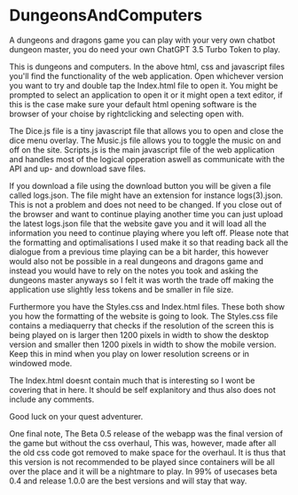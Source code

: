 # DungeonsAndComputers
A dungeons and dragons game you can play with your very own chatbot dungeon master, you do need your own ChatGPT 3.5 Turbo Token to play.

This is dungeons and computers.
In the above html, css and javascript files you'll find the functionality of the web application.
Open whichever version you want to try and double tap the Index.html file to open it. You might be prompted to select an application to open it or it might open a text editor, if this is the case make sure your default html opening software is the browser of your choise by rightclicking and selecting open with.

The Dice.js file is a tiny javascript file that allows you to open and close the dice menu overlay.
The Music.js file allows you to toggle the music on and off on the site.
Scripts.js is the main javascript file of the web application and handles most of the logical opperation aswell as communicate with the API and up- and download save files.

If you download a file using the download button you will be given a file called logs.json. The file might have an extension for instance logs(3).json. This is not a problem and does not need to be changed. If you close out of the browser and want to continue playing another time you can just upload the latest logs.json file that the website gave you and it will load all the information you need to continue playing where you left off. Please note that the formatting and optimalisations I used make it so that reading back all the dialogue from a previous time playing can be a bit harder, this however would also not be possible in a real dungeons and dragons game and instead you would have to rely on the notes you took and asking the dungeons master anyways so I felt it was worth the trade off making the application use slightly less tokens and be smaller in file size.

Furthermore you have the Styles.css and Index.html files. These both show you how the formatting of the website is going to look. The Styles.css file contains a mediaquerry that checks if the resolution of the screen this is being played on is larger then 1200 pixels in width to show the desktop version and smaller then 1200 pixels in width to show the mobile version. Keep this in mind when you play on lower resolution screens or in windowed mode.

The Index.html doesnt contain much that is interesting so I wont be covering that in here. It should be self explanitory and thus also does not include any comments.

Good luck on your quest adventurer.

One final note, The Beta 0.5 release of the webapp was the final version of the game but without the css overhaul, This was, however, made after all the old css code got removed to make space for the overhaul. It is thus that this version is not recommended to be played since containers will be all over the place and it will be a nightmare to play. In 99% of usecases beta 0.4 and release 1.0.0 are the best versions and will stay that way.
